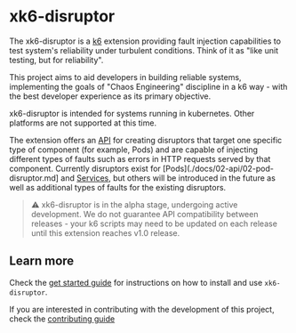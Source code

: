 # xk6-disruptor

The xk6-disruptor is a [k6](https://k6.io) extension providing fault injection capabilities to test system's reliability under turbulent conditions. Think of it as "like unit testing, but for reliability". 

This project aims to aid developers in building reliable systems, implementing the goals of "Chaos Engineering" discipline in a k6 way - with the best developer experience as its primary objective. 

xk6-disruptor is intended for systems running in kubernetes. Other platforms are not supported at this time.

The extension offers an [API](./docs/02-api/01-api.md) for creating disruptors that target one specific type of component (for example, Pods) and are capable of injecting different types of faults such as errors in HTTP requests served by that component. Currently disruptors exist for [Pods](./docs/02-api/02-pod-disruptor.md] and [Services](./docs/02-api/03-service-disruptor.md), but others will be introduced in the future as well as additional types of faults for the existing disruptors.


> ⚠️  xk6-disruptor is in the alpha stage, undergoing active development. We do not guarantee API compatibility between releases - your k6 scripts may need to be updated on each release until this extension reaches v1.0 release.


## Learn more

Check the [get started guide](./docs/01-get-started/01-get-started.md) for instructions on how to install and use `xk6-disruptor`.

If you are interested in contributing with the development of this project, check the [contributing guide](./docs/04-development/01-contributing.md)

